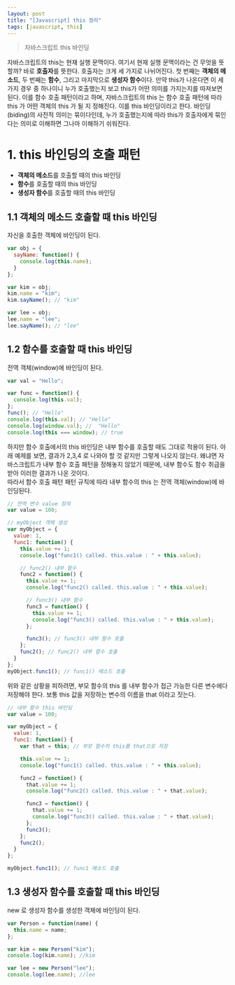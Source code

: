 ```yaml
---
layout: post
title: "[Javascript] this 정리"
tags: [javascript, this]
---
```

> 자바스크립트 this 바인딩

자바스크립트의 this는 현재 실행 문맥이다. 여기서 현재 실행 문맥이라는 건 무엇을 뜻할까? 바로 **호출자**를 뜻한다.
호출자는 크게 세 가지로 나뉘어진다. 첫 번째는 **객체의 메소드**, 두 번째는 **함수**, 그리고 마지막으로 **생성자 함수**이다. 만약 this가 나온다면 이 세 가지 경우 중 하나이니 누가 호출했는지 보고 this가 어떤 의미를 가지는지를 따져보면 된다. 이를 함수 호출 패턴이라고 하며, 자바스크립트의 this 는 함수 호출 패턴에 따라 this 가 어떤 객체의 this 가 될 지 정해진다. 이를 this 바인딩이라고 한다. 바인딩(biding)의 사전적 의미는 묶이다인데, 누가 호출했는지에 따라 this가 호출자에게 묶인다는 의미로 이해하면 그나마 이해하기 쉬워진다.

# 1. this 바인딩의 호출 패턴

- **객체의 메소드**를 호출할 때의 this 바인딩
- **함수**를 호출할 때의 this 바인딩
- **생성자 함수**를 호출할 때의 this 바인딩

## 1.1 객체의 메소드 호출할 때 this 바인딩

자신을 호출한 객체에 바인딩이 된다.

```javascript
var obj = {
  sayName: function() {
    console.log(this.name);
  }
};

var kim = obj;
kim.name = "kim";
kim.sayName(); // "kim"

var lee = obj;
lee.name = "lee";
lee.sayName(); // "lee"
```

## 1.2 함수를 호출할 때 this 바인딩

전역 객체(window)에 바인딩이 된다.

```javascript
var val = "Hello";

var func = function() {
  console.log(this.val);
};
func(); // "Hello"
console.log(this.val); // "Hello"
console.log(window.val); //  "Hello"
console.log(this === window); // true
```

하지만 함수 호출에서의 this 바인딩은 내부 함수를 호출할 때도 그대로 적용이 된다. 아래 예제를 보면, 결과가 2,3,4 로 나와야 할 것 같지만 그렇게 나오지 않는다. 왜냐면 자바스크립트가 내부 함수 호출 패턴을 정해놓지 않았기 때문에, 내부 함수도 함수 취급을 받아 이러한 결과가 나온 것이다.  
따라서 함수 호출 패턴 패턴 규칙에 따라 내부 함수의 this 는 전역 객체(window)에 바인딩된다.

```javascript
// 전역 변수 value 정의
var value = 100;

// myObject 객체 생성
var myObject = {
  value: 1,
  func1: function() {
    this.value += 1;
    console.log("func1() called. this.value : " + this.value);

    // func2() 내부 함수
    func2 = function() {
      this.value += 1;
      console.log("func2() called. this.value : " + this.value);

      // func3() 내부 함수
      func3 = function() {
        this.value += 1;
        console.log("func3() called. this.value : " + this.value);
      };

      func3(); // func3() 내부 함수 호출
    };
    func2(); // func2() 내부 함수 호출
  }
};
myObject.func1(); // func1() 메소드 호출
```

위와 같은 상황을 피하려면, 부모 함수의 this 를 내부 함수가 접근 가능한 다른 변수에다 저장해야 한다. 보통 this 값을 저장하는 변수의 이름을 that 이라고 짓는다.

```javascript
// 내부 함수 this 바인딩
var value = 100;

var myObject = {
  value: 1,
  func1: function() {
    var that = this; // 부모 함수의 this를 that으로 저장

    this.value += 1;
    console.log("func1() called. this.value : " + this.value);

    func2 = function() {
      that.value += 1;
      console.log("func2() called. this.value : " + that.value);

      func3 = function() {
        that.value += 1;
        console.log("func3() called. this.value : " + that.value);
      };
      func3();
    };
    func2();
  }
};

myObject.func1(); // func1 메소드 호출
```

## 1.3 생성자 함수를 호출할 때 this 바인딩

new 로 생성자 함수를 생성한 객체에 바인딩이 된다.

```javascript
var Person = function(name) {
  this.name = name;
};

var kim = new Person("kim");
console.log(kim.name); //kim

var lee = new Person("lee");
console.log(lee.name); //lee
```